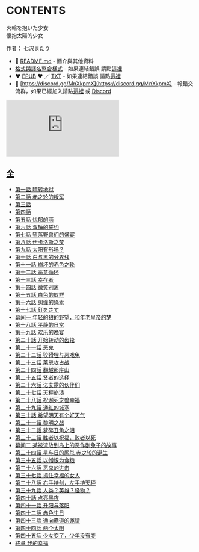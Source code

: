# CONTENTS

火輪を抱いた少女  
懷抱太陽的少女  

作者： 七沢またり  



- :closed_book: [README.md](README.md) - 簡介與其他資料
- [格式與譯名整合樣式](https://github.com/bluelovers/node-novel/blob/master/lib/locales/%E7%81%AB%E8%BC%AA%E3%82%92%E6%8A%B1%E3%81%84%E3%81%9F%E5%B0%91%E5%A5%B3.ts) - 如果連結錯誤 請點[這裡](https://github.com/bluelovers/node-novel/blob/master/lib/locales/)
-  :heart: [EPUB](https://gitlab.com/demonovel/epub-txt/blob/master/user_out/%E7%81%AB%E8%BC%AA%E3%82%92%E6%8A%B1%E3%81%84%E3%81%9F%E5%B0%91%E5%A5%B3.epub) :heart:  ／ [TXT](https://gitlab.com/demonovel/epub-txt/blob/master/user_out/out/%E7%81%AB%E8%BC%AA%E3%82%92%E6%8A%B1%E3%81%84%E3%81%9F%E5%B0%91%E5%A5%B3.out.txt) - 如果連結錯誤 請點[這裡](https://gitlab.com/demonovel/epub-txt/blob/master/user_out/user_out)
- :mega: [https://discord.gg/MnXkpmX](https://discord.gg/MnXkpmX) - 報錯交流群，如果已經加入請點[這裡](https://discordapp.com/channels/467794087769014273/467794088285175809) 或 [Discord](https://discordapp.com/channels/@me)


![導航目錄](https://chart.apis.google.com/chart?cht=qr&chs=150x150&chl=https://gitlab.com/novel-group/txt-source/blob/master/user/火輪を抱いた少女/導航目錄.md "導航目錄")




## [全](%E5%85%A8)

- [第一話  晴转地狱](%E5%85%A8/00010_%E7%AC%AC%E4%B8%80%E8%A9%B1%20%20%E6%99%B4%E8%BD%AC%E5%9C%B0%E7%8B%B1.txt)
- [第二話 赤之轮的叛军](%E5%85%A8/00020_%E7%AC%AC%E4%BA%8C%E8%A9%B1%20%E8%B5%A4%E4%B9%8B%E8%BD%AE%E7%9A%84%E5%8F%9B%E5%86%9B.txt)
- [第三話](%E5%85%A8/00030_%E7%AC%AC%E4%B8%89%E8%A9%B1.txt)
- [第四話](%E5%85%A8/00040_%E7%AC%AC%E5%9B%9B%E8%A9%B1.txt)
- [第五話  忧郁的雨](%E5%85%A8/00050_%E7%AC%AC%E4%BA%94%E8%A9%B1%20%20%E5%BF%A7%E9%83%81%E7%9A%84%E9%9B%A8.txt)
- [第六話  双锤的誓约](%E5%85%A8/00060_%E7%AC%AC%E5%85%AD%E8%A9%B1%20%20%E5%8F%8C%E9%94%A4%E7%9A%84%E8%AA%93%E7%BA%A6.txt)
- [第七話  堕落野兽们的盛宴](%E5%85%A8/00070_%E7%AC%AC%E4%B8%83%E8%A9%B1%20%20%E5%A0%95%E8%90%BD%E9%87%8E%E5%85%BD%E4%BB%AC%E7%9A%84%E7%9B%9B%E5%AE%B4.txt)
- [第八話  伊卡洛斯之梦](%E5%85%A8/00080_%E7%AC%AC%E5%85%AB%E8%A9%B1%20%20%E4%BC%8A%E5%8D%A1%E6%B4%9B%E6%96%AF%E4%B9%8B%E6%A2%A6.txt)
- [第九話  太阳有形吗？](%E5%85%A8/00090_%E7%AC%AC%E4%B9%9D%E8%A9%B1%20%20%E5%A4%AA%E9%98%B3%E6%9C%89%E5%BD%A2%E5%90%97%EF%BC%9F.txt)
- [第十話  白与黑的分界线](%E5%85%A8/00100_%E7%AC%AC%E5%8D%81%E8%A9%B1%20%20%E7%99%BD%E4%B8%8E%E9%BB%91%E7%9A%84%E5%88%86%E7%95%8C%E7%BA%BF.txt)
- [第十一話  崩坏的赤色之轮](%E5%85%A8/00110_%E7%AC%AC%E5%8D%81%E4%B8%80%E8%A9%B1%20%20%E5%B4%A9%E5%9D%8F%E7%9A%84%E8%B5%A4%E8%89%B2%E4%B9%8B%E8%BD%AE.txt)
- [第十二話  恶意循环](%E5%85%A8/00120_%E7%AC%AC%E5%8D%81%E4%BA%8C%E8%A9%B1%20%20%E6%81%B6%E6%84%8F%E5%BE%AA%E7%8E%AF.txt)
- [第十三話  幸存者](%E5%85%A8/00130_%E7%AC%AC%E5%8D%81%E4%B8%89%E8%A9%B1%20%20%E5%B9%B8%E5%AD%98%E8%80%85.txt)
- [第十四話  微笑别离](%E5%85%A8/00140_%E7%AC%AC%E5%8D%81%E5%9B%9B%E8%A9%B1%20%20%E5%BE%AE%E7%AC%91%E5%88%AB%E7%A6%BB.txt)
- [第十五話  白色的蚁群](%E5%85%A8/00150_%E7%AC%AC%E5%8D%81%E4%BA%94%E8%A9%B1%20%20%E7%99%BD%E8%89%B2%E7%9A%84%E8%9A%81%E7%BE%A4.txt)
- [第十六話  纠缠的绳索](%E5%85%A8/00160_%E7%AC%AC%E5%8D%81%E5%85%AD%E8%A9%B1%20%20%E7%BA%A0%E7%BC%A0%E7%9A%84%E7%BB%B3%E7%B4%A2.txt)
- [第十七話  釘をさす](%E5%85%A8/00170_%E7%AC%AC%E5%8D%81%E4%B8%83%E8%A9%B1%20%20%E9%87%98%E3%82%92%E3%81%95%E3%81%99.txt)
- [幕间一  年轻的狼的野望，和年老皇帝的梦](%E5%85%A8/00180_%E5%B9%95%E9%97%B4%E4%B8%80%20%20%E5%B9%B4%E8%BD%BB%E7%9A%84%E7%8B%BC%E7%9A%84%E9%87%8E%E6%9C%9B%EF%BC%8C%E5%92%8C%E5%B9%B4%E8%80%81%E7%9A%87%E5%B8%9D%E7%9A%84%E6%A2%A6.txt)
- [第十八話  平静的日常](%E5%85%A8/00190_%E7%AC%AC%E5%8D%81%E5%85%AB%E8%A9%B1%20%20%E5%B9%B3%E9%9D%99%E7%9A%84%E6%97%A5%E5%B8%B8.txt)
- [第十九話  欢乐的晚宴](%E5%85%A8/00200_%E7%AC%AC%E5%8D%81%E4%B9%9D%E8%A9%B1%20%20%E6%AC%A2%E4%B9%90%E7%9A%84%E6%99%9A%E5%AE%B4.txt)
- [第二十話  开始转动的齿轮](%E5%85%A8/00210_%E7%AC%AC%E4%BA%8C%E5%8D%81%E8%A9%B1%20%20%E5%BC%80%E5%A7%8B%E8%BD%AC%E5%8A%A8%E7%9A%84%E9%BD%BF%E8%BD%AE.txt)
- [第二十一話  恶鬼](%E5%85%A8/00220_%E7%AC%AC%E4%BA%8C%E5%8D%81%E4%B8%80%E8%A9%B1%20%20%E6%81%B6%E9%AC%BC.txt)
- [第二十二話  狡猾狸与恶戏兔](%E5%85%A8/00230_%E7%AC%AC%E4%BA%8C%E5%8D%81%E4%BA%8C%E8%A9%B1%20%20%E7%8B%A1%E7%8C%BE%E7%8B%B8%E4%B8%8E%E6%81%B6%E6%88%8F%E5%85%94.txt)
- [第二十三話  莱恩攻占战](%E5%85%A8/00240_%E7%AC%AC%E4%BA%8C%E5%8D%81%E4%B8%89%E8%A9%B1%20%20%E8%8E%B1%E6%81%A9%E6%94%BB%E5%8D%A0%E6%88%98.txt)
- [第二十四話  翻越那座山](%E5%85%A8/00250_%E7%AC%AC%E4%BA%8C%E5%8D%81%E5%9B%9B%E8%A9%B1%20%20%E7%BF%BB%E8%B6%8A%E9%82%A3%E5%BA%A7%E5%B1%B1.txt)
- [第二十五話  贤者的选择](%E5%85%A8/00260_%E7%AC%AC%E4%BA%8C%E5%8D%81%E4%BA%94%E8%A9%B1%20%20%E8%B4%A4%E8%80%85%E7%9A%84%E9%80%89%E6%8B%A9.txt)
- [第二十六話  诺艾露的伙伴们](%E5%85%A8/00270_%E7%AC%AC%E4%BA%8C%E5%8D%81%E5%85%AD%E8%A9%B1%20%20%E8%AF%BA%E8%89%BE%E9%9C%B2%E7%9A%84%E4%BC%99%E4%BC%B4%E4%BB%AC.txt)
- [第二十七話 天秤崩溃](%E5%85%A8/00280_%E7%AC%AC%E4%BA%8C%E5%8D%81%E4%B8%83%E8%A9%B1%20%E5%A4%A9%E7%A7%A4%E5%B4%A9%E6%BA%83.txt)
- [第二十八話 祝濒死之兽幸福](%E5%85%A8/00290_%E7%AC%AC%E4%BA%8C%E5%8D%81%E5%85%AB%E8%A9%B1%20%E7%A5%9D%E6%BF%92%E6%AD%BB%E4%B9%8B%E5%85%BD%E5%B9%B8%E7%A6%8F.txt)
- [第二十九話 通红的城塞](%E5%85%A8/00300_%E7%AC%AC%E4%BA%8C%E5%8D%81%E4%B9%9D%E8%A9%B1%20%E9%80%9A%E7%BA%A2%E7%9A%84%E5%9F%8E%E5%A1%9E.txt)
- [第三十話 希望明天有个好天气](%E5%85%A8/00310_%E7%AC%AC%E4%B8%89%E5%8D%81%E8%A9%B1%20%E5%B8%8C%E6%9C%9B%E6%98%8E%E5%A4%A9%E6%9C%89%E4%B8%AA%E5%A5%BD%E5%A4%A9%E6%B0%94.txt)
- [第三十一話 黎明之战](%E5%85%A8/00320_%E7%AC%AC%E4%B8%89%E5%8D%81%E4%B8%80%E8%A9%B1%20%E9%BB%8E%E6%98%8E%E4%B9%8B%E6%88%98.txt)
- [第三十二話 梦碎丑角之泪](%E5%85%A8/00340_%E7%AC%AC%E4%B8%89%E5%8D%81%E4%BA%8C%E8%A9%B1%20%E6%A2%A6%E7%A2%8E%E4%B8%91%E8%A7%92%E4%B9%8B%E6%B3%AA.txt)
- [第三十三話 胜者以祝福，败者以死](%E5%85%A8/00350_%E7%AC%AC%E4%B8%89%E5%8D%81%E4%B8%89%E8%A9%B1%20%E8%83%9C%E8%80%85%E4%BB%A5%E7%A5%9D%E7%A6%8F%EF%BC%8C%E8%B4%A5%E8%80%85%E4%BB%A5%E6%AD%BB.txt)
- [幕间二  某被流放到岛上的恶作剧兔子的故事](%E5%85%A8/00360_%E5%B9%95%E9%97%B4%E4%BA%8C%20%20%E6%9F%90%E8%A2%AB%E6%B5%81%E6%94%BE%E5%88%B0%E5%B2%9B%E4%B8%8A%E7%9A%84%E6%81%B6%E4%BD%9C%E5%89%A7%E5%85%94%E5%AD%90%E7%9A%84%E6%95%85%E4%BA%8B.txt)
- [第三十四話 星与日的厮杀 赤之轮的诞生](%E5%85%A8/00370_%E7%AC%AC%E4%B8%89%E5%8D%81%E5%9B%9B%E8%A9%B1%20%E6%98%9F%E4%B8%8E%E6%97%A5%E7%9A%84%E5%8E%AE%E6%9D%80%20%E8%B5%A4%E4%B9%8B%E8%BD%AE%E7%9A%84%E8%AF%9E%E7%94%9F.txt)
- [第三十五話 以憎恨为食粮](%E5%85%A8/00380_%E7%AC%AC%E4%B8%89%E5%8D%81%E4%BA%94%E8%A9%B1%20%E4%BB%A5%E6%86%8E%E6%81%A8%E4%B8%BA%E9%A3%9F%E7%B2%AE.txt)
- [第三十六話 恶鬼的进击](%E5%85%A8/00390_%E7%AC%AC%E4%B8%89%E5%8D%81%E5%85%AD%E8%A9%B1%20%E6%81%B6%E9%AC%BC%E7%9A%84%E8%BF%9B%E5%87%BB.txt)
- [第三十七話 抓住幸福的女人](%E5%85%A8/00400_%E7%AC%AC%E4%B8%89%E5%8D%81%E4%B8%83%E8%A9%B1%20%E6%8A%93%E4%BD%8F%E5%B9%B8%E7%A6%8F%E7%9A%84%E5%A5%B3%E4%BA%BA.txt)
- [第三十八話 右手持剑，左手持天秤](%E5%85%A8/00410_%E7%AC%AC%E4%B8%89%E5%8D%81%E5%85%AB%E8%A9%B1%20%E5%8F%B3%E6%89%8B%E6%8C%81%E5%89%91%EF%BC%8C%E5%B7%A6%E6%89%8B%E6%8C%81%E5%A4%A9%E7%A7%A4.txt)
- [第三十九話 人类？英雄？怪物？](%E5%85%A8/00420_%E7%AC%AC%E4%B8%89%E5%8D%81%E4%B9%9D%E8%A9%B1%20%E4%BA%BA%E7%B1%BB%EF%BC%9F%E8%8B%B1%E9%9B%84%EF%BC%9F%E6%80%AA%E7%89%A9%EF%BC%9F.txt)
- [第四十話 点亮黑夜](%E5%85%A8/00430_%E7%AC%AC%E5%9B%9B%E5%8D%81%E8%A9%B1%20%E7%82%B9%E4%BA%AE%E9%BB%91%E5%A4%9C.txt)
- [第四十一話 升阳与落阳](%E5%85%A8/00440_%E7%AC%AC%E5%9B%9B%E5%8D%81%E4%B8%80%E8%A9%B1%20%E5%8D%87%E9%98%B3%E4%B8%8E%E8%90%BD%E9%98%B3.txt)
- [第四十二話 赤色生日](%E5%85%A8/00450_%E7%AC%AC%E5%9B%9B%E5%8D%81%E4%BA%8C%E8%A9%B1%20%E8%B5%A4%E8%89%B2%E7%94%9F%E6%97%A5.txt)
- [第四十三話 通向霸道的邀请](%E5%85%A8/00460_%E7%AC%AC%E5%9B%9B%E5%8D%81%E4%B8%89%E8%A9%B1%20%E9%80%9A%E5%90%91%E9%9C%B8%E9%81%93%E7%9A%84%E9%82%80%E8%AF%B7.txt)
- [第四十四話 两个太阳](%E5%85%A8/00470_%E7%AC%AC%E5%9B%9B%E5%8D%81%E5%9B%9B%E8%A9%B1%20%E4%B8%A4%E4%B8%AA%E5%A4%AA%E9%98%B3.txt)
- [第四十五話 少女变了，少年没有变](%E5%85%A8/00480_%E7%AC%AC%E5%9B%9B%E5%8D%81%E4%BA%94%E8%A9%B1%20%E5%B0%91%E5%A5%B3%E5%8F%98%E4%BA%86%EF%BC%8C%E5%B0%91%E5%B9%B4%E6%B2%A1%E6%9C%89%E5%8F%98.txt)
- [終章 我的幸福](%E5%85%A8/00485_%E7%B5%82%E7%AB%A0%20%E6%88%91%E7%9A%84%E5%B9%B8%E7%A6%8F.txt)

